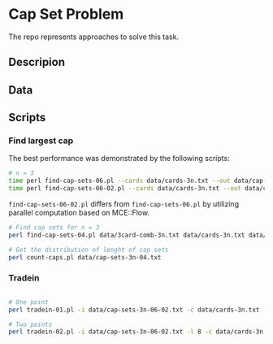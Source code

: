 # Cap Set Problem

The repo represents approaches to solve this task. 

## Descripion

## Data

## Scripts


### Find largest cap

The best performance was demonstrated by the following scripts:

```bash
# n = 3
time perl find-cap-sets-06.pl --cards data/cards-3n.txt --out data/cap-sets-3n-06.txt # 0m0.987s
time perl find-cap-sets-06-02.pl --cards data/cards-3n.txt --out data/cap-sets-3n-06-02.txt # 0m0.312s 
```

`find-cap-sets-06-02.pl` differs from `find-cap-sets-06.pl` by utilizing parallel computation based on MCE::Flow.


```bash
# Find cap sets for n = 3 
perl find-cap-sets-04.pl data/3card-comb-3n.txt data/cards-3n.txt data/cap-sets-3n-04.txt

# Get the distribution of lenght of cap sets
perl count-caps.pl data/cap-sets-3n-04.txt

```

### Tradein

```bash

# One point
perl tradein-01.pl -i data/cap-sets-3n-06-02.txt -c data/cards-3n.txt -l 8 -o data/cap-sets-3n-tradein.txt

# Two points
perl tradein-02.pl -i data/cap-sets-3n-06-02.txt -l 8 -c data/cards-3n.txt -o data/cap-sets-3n-tradein-02.txt

```

